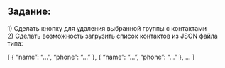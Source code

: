 <H2>Задание:</H2>
1) Сделать кнопку для удаления выбранной группы с контактами<br>
2) Сделать возможность загрузить список контактов из JSON файла типа:<br>

[
{
“name”: “…”,
“phone”: “…”
},
{
“name”: “…”,
“phone”: “…”
},
…
]